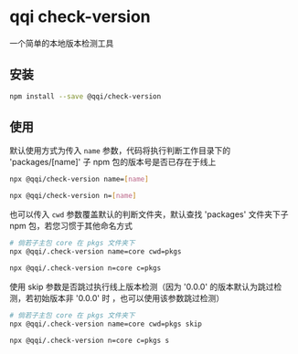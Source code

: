 # qqi check-version

一个简单的本地版本检测工具

## 安装

```bash
npm install --save @qqi/check-version
```

## 使用

默认使用方式为传入 `name` 参数，代码将执行判断工作目录下的 'packages/[name]' 子 npm 包的版本号是否已存在于线上

```bash
npx @qqi/check-version name=[name]

npx @qqi/check-version n=[name]
```

也可以传入 `cwd` 参数覆盖默认的判断文件夹，默认查找 'packages' 文件夹下子 npm 包，若您习惯于其他命名方式

```bash
# 倘若子主包 core 在 pkgs 文件夹下
npx @qqi/.check-version name=core cwd=pkgs

npx @qqi/.check-version n=core c=pkgs
```

使用 skip 参数是否跳过执行线上版本检测（因为 '0.0.0' 的版本默认为跳过检测，若初始版本非 '0.0.0' 时 ，也可以使用该参数跳过检测）

```bash
# 倘若子主包 core 在 pkgs 文件夹下
npx @qqi/.check-version name=core cwd=pkgs skip

npx @qqi/.check-version n=core c=pkgs s
```
